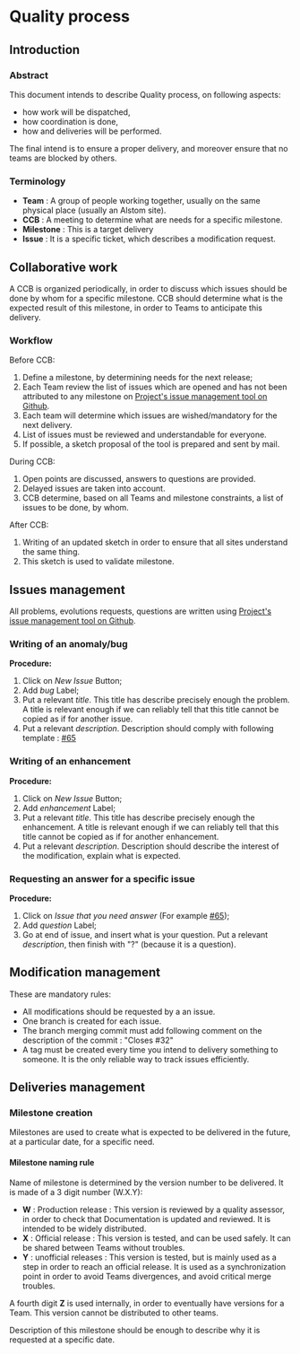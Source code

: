 # Quality process

## Introduction

### Abstract

This document intends to describe Quality process, on following aspects:
 * how work will be dispatched, 
 * how coordination is done,
 * how and deliveries will be performed.
 
The final intend is to ensure a proper delivery, and moreover ensure that no teams are blocked by others.

### Terminology

 * **Team** : A group of people working together, usually on the same physical place (usually an Alstom site).
 * **CCB** : A meeting to determine what are needs for a specific milestone.
 * **Milestone** : This is a target delivery
 * **Issue** : It is a specific ticket, which describes a modification request.

## Collaborative work

A CCB is organized periodically, in order to discuss which issues should be done by whom for a specific milestone. CCB should determine what is the expected result of this milestone, in order to Teams to anticipate this delivery.

### Workflow

Before CCB:
 1. Define a milestone, by determining needs for the next release;
 2. Each Team review the list of issues which are opened and has not been attributed to any milestone on [Project's issue management tool on Github](https://github.com/AlstomTCMS/ValToolMgr/issues?milestone=none&state=open). 
 3. Each team will determine which issues are wished/mandatory for the next delivery.
 4. List of issues must be reviewed and understandable for everyone.
 5. If possible, a sketch proposal of the tool is prepared and sent by mail.

During CCB:
 1. Open points are discussed, answers to questions are provided.
 2. Delayed issues are taken into account.
 3. CCB determine, based on all Teams and milestone constraints, a list of issues to be done, by whom.
	
After CCB:
 1. Writing of an updated sketch in order to ensure that all sites understand the same thing. 
 2. This sketch is used to validate milestone.

## Issues management

All problems, evolutions requests, questions are written using [Project's issue management tool on Github](https://github.com/AlstomTCMS/ValToolMgr/issues).

### Writing of an anomaly/bug

**Procedure:**
 1. Click on *New Issue* Button;
 2. Add *bug* Label;
 3. Put a relevant *title*. This title has describe precisely enough the problem. A title is relevant enough if we can reliably tell that this title cannot be copied as if for another issue.
 4. Put a relevant *description*. Description should comply with following template : [#65](https://github.com/AlstomTCMS/ValToolMgr/issues/65)

### Writing of an enhancement

**Procedure:**
 1. Click on *New Issue* Button;
 1. Add *enhancement* Label;
 1. Put a relevant *title*. This title has describe precisely enough the enhancement. A title is relevant enough if we can reliably tell that this title cannot be copied as if for another enhancement.
 1. Put a relevant *description*. Description should describe the interest of the modification, explain what is expected.

### Requesting an answer for a specific issue

**Procedure:**
 1. Click on *Issue that you need answer* (For example [#65](https://github.com/AlstomTCMS/ValToolMgr/issues/65));
 1. Add *question* Label;
 1. Go at end of issue, and insert what is your question. Put a relevant *description*, then finish with "?" (because it is a question).

## Modification management

These are mandatory rules:
 * All modifications should be requested by a an issue. 
 * One branch is created for each issue. 
 * The branch merging commit must add following comment on the description of the commit  : "Closes #32"
 * A tag must be created every time you intend to delivery something to someone. It is the only reliable way to track issues efficiently.

## Deliveries management

### Milestone creation

Milestones are used to create what is expected to be delivered in the future, at a particular date, for a specific need.

#### Milestone naming rule

Name of milestone is determined by the version number to be delivered. It is made of a 3 digit number (W.X.Y):
 * **W** : Production release : This version is reviewed by a quality assessor, in order to check that Documentation is updated and reviewed. It is intended to be widely distributed.
 * **X** : Official release : This version is tested, and can be used safely. It can be shared between Teams without troubles.
 * **Y** : unofficial releases : This version is tested, but is mainly used as a step in order to reach an official release. It is used as a synchronization point in order to avoid Teams divergences, and avoid critical merge troubles.
	
A fourth digit **Z** is used internally, in order to eventually have versions for a Team. This version cannot be distributed to other teams.

Description of this milestone should be enough to describe why it is requested at a specific date.

